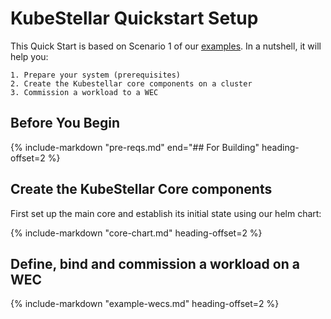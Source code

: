 # KubeStellar Quickstart Setup

This Quick Start is based on Scenario 1 of our [examples](examples.md).
In a nutshell, it will help you:

    1. Prepare your system (prerequisites)
    2. Create the Kubestellar core components on a cluster
    3. Commission a workload to a WEC

## Before You Begin


{%
    include-markdown "pre-reqs.md"
    end="## For Building"
    heading-offset=2
%}


## Create the KubeStellar Core components

First set up the main core and establish its initial state using our helm chart:

  {%
    include-markdown "core-chart.md"
    heading-offset=2
  %}

## Define, bind and commission a workload on a WEC

  {%
    include-markdown "example-wecs.md"
    heading-offset=2
  %}

